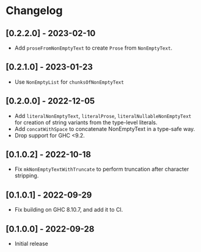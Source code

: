 # Changelog

## [0.2.2.0] - 2023-02-10

- Add `proseFromNonEmptyText` to create `Prose` from `NonEmptyText`.

## [0.2.1.0] - 2023-01-23

- Use `NonEmptyList` for `chunksOfNonEmptyText`

## [0.2.0.0] - 2022-12-05

- Add `literalNonEmptyText`, `literalProse`, `literalNullableNonEmptyText` for creation of string variants from the type-level literals.
- Add `concatWithSpace` to concatenate NonEmptyText in a type-safe way.
- Drop support for GHC <9.2.

## [0.1.0.2] - 2022-10-18

- Fix `mkNonEmptyTextWithTruncate` to perform truncation after character stripping.

## [0.1.0.1] - 2022-09-29

- Fix building on GHC 8.10.7, and add it to CI.

## [0.1.0.0] - 2022-09-28

- Initial release
